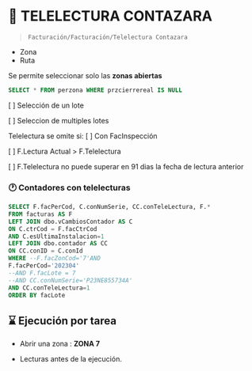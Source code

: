 # 📡 TELELECTURA CONTAZARA

> `Facturación/Facturación/Telelectura Contazara`

- Zona
- Ruta

Se permite seleccionar solo las **zonas abiertas**

```SQL
SELECT * FROM perzona WHERE przcierrereal IS NULL
```

[ ] Selección de un lote

[ ] Seleccion de multiples lotes

Telelectura se omite si: 
[ ] Con FacInspección 

[ ] F.Lectura Actual > F.Telelectura

[ ] F.Telelectura no puede superar en 91 dias la fecha de lectura anterior

### 🕐 Contadores con telelecturas

```sql
SELECT F.facPerCod, C.conNumSerie, CC.conTeleLectura, F.*
FROM facturas AS F
LEFT JOIN dbo.vCambiosContador AS C
ON C.ctrCod = F.facCtrCod 
AND C.esUltimaInstalacion=1
LEFT JOIN dbo.contador AS CC
ON CC.conID = C.conId
WHERE --F.facZonCod='7'AND 
F.facPerCod='202304'
--AND F.facLote = 7
--AND CC.conNumSerie='P23NE855734A'
AND CC.conTeleLectura=1
ORDER BY facLote

```

## ⌛ Ejecución por tarea

- Abrir una zona : **ZONA 7**

- Lecturas antes de la ejecución.



